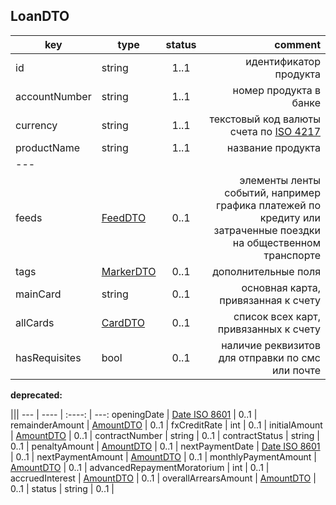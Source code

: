 ## LoanDTO

key | type | status | comment
--- | ---- | :----: | ---:
id | string | 1..1 | идентификатор продукта
accountNumber | string | 1..1 | номер продукта в банке
currency | string | 1..1 | текстовый код валюты счета по [ISO 4217](https://ru.wikipedia.org/wiki/ISO_4217)
productName | string | 1..1 | название продукта
--- |||
feeds | [FeedDTO](#feeddto) | 0..1 | элементы ленты событий, например графика платежей по кредиту или затраченные поездки на общественном транспорте
tags | [MarkerDTO](#markerdto) | 0..1 | дополнительные поля
mainCard | string | 0..1 | основная карта, привязанная к счету
allCards | [CardDTO](#carddto) | 0..1 | список всех карт, привязанных к счету
hasRequisites | bool | 0..1 | наличие реквизитов для отправки по смс или почте

**deprecated:**

 |||
--- | ---- | :----: | ---:
openingDate | [Date ISO 8601](https://ru.wikipedia.org/wiki/ISO_8601) | 0..1 | 
remainderAmount | [AmountDTO](#amountdto) | 0..1 | 
fxCreditRate | int | 0..1 | 
initialAmount | [AmountDTO](#amountdto) | 0..1 | 
contractNumber | string | 0..1 | 
contractStatus | string | 0..1 | 
penaltyAmount | [AmountDTO](#amountdto) | 0..1 | 
nextPaymentDate | [Date ISO 8601](https://ru.wikipedia.org/wiki/ISO_8601) | 0..1 | 
nextPaymentAmount | [AmountDTO](#amountdto) | 0..1 | 
monthlyPaymentAmount | [AmountDTO](#amountdto) | 0..1 | 
advancedRepaymentMoratorium | int | 0..1 | 
accruedInterest | [AmountDTO](#amountdto) | 0..1 | 
overallArrearsAmount | [AmountDTO](#amountdto) | 0..1 | 
status | string | 0..1 | 
